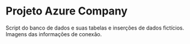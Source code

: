 #  Projeto Azure Company

Script do banco de dados e suas tabelas e inserções de dados fictícios. Imagens das informações de conexão.